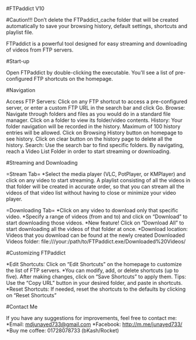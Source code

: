 
#FTPaddict V10 

#Caution!!!
Don’t delete the FTPaddict_cache folder that will be created automatically to save your browsing history, default settings, shortcuts and playlist file.

FTPaddict is a powerful tool designed for easy streaming and downloading of videos from FTP servers. 

#Start-up

Open FTPaddict by double-clicking the executable. You'll see a list of pre-configured FTP shortcuts on the homepage.

#Navigation

Access FTP Servers: Click on any FTP shortcut to access a pre-configured server, or enter a custom FTP URL in the search bar and click Go.
Browse: Navigate through folders and files as you would do in a standard file manager. Click on a folder to view its folder/video contents.
History: Your folder navigation will be recorded in the history. Maximum of 100 history entries will be allowed. Click on Browsing History button on homepage to see history. Click on clear button on the history page to delete all the history.
Search: Use the search bar to find specific folders. By navigating, reach a Video List Folder in order to start streaming or downloading.

#Streaming and Downloading

=Stream Tab=
*Select the media player (VLC, PotPlayer, or KMPlayer) and click on any video to start streaming. A playlist consisting of all the videos in that folder will be created in accurate order, so that you can stream all the videos of that video list without having to close or minimize your video player.

=Downloading Tab=
*Click on any video to download only that specific video.
*Specify a range of videos (from and to) and click on “Download” to start downloading those videos.
*New feature! Click on “Download All” to start downloading all the videos of that folder at once.
*Download location: Videos that you download can be found at the newly created Downloaded Videos folder: file:///your:/path/to/FTPaddict.exe/Downloaded%20Videos/ 

#Customizing FTPaddict

*Edit Shortcuts: Click on “Edit Shortcuts” on the homepage to customize the list of FTP servers.
*You can modify, add, or delete shortcuts (up to five). After making changes, click on “Save Shortcuts” to apply them. Tips: Use the “Copy URL” button in your desired folder, and paste in shortcuts.
*Reset Shortcuts: If needed, reset the shortcuts to the defaults by clicking on “Reset Shortcuts”

#Contact Me

If you have any suggestions for improvements, feel free to contact me:
*Email: mdjunayed733@gmail.com 
*Facebook: http://m.me/junayed733/ 
*Buy me coffee: 01728078733 (bKash/Rocket)
